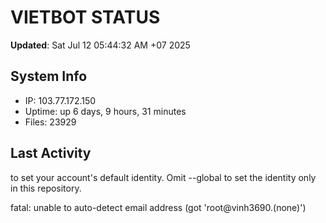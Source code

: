 # VIETBOT STATUS
**Updated**: Sat Jul 12 05:44:32 AM +07 2025

## System Info
- IP: 103.77.172.150
- Uptime: up 6 days, 9 hours, 31 minutes
- Files: 23929

## Last Activity

to set your account's default identity.
Omit --global to set the identity only in this repository.

fatal: unable to auto-detect email address (got 'root@vinh3690.(none)')
